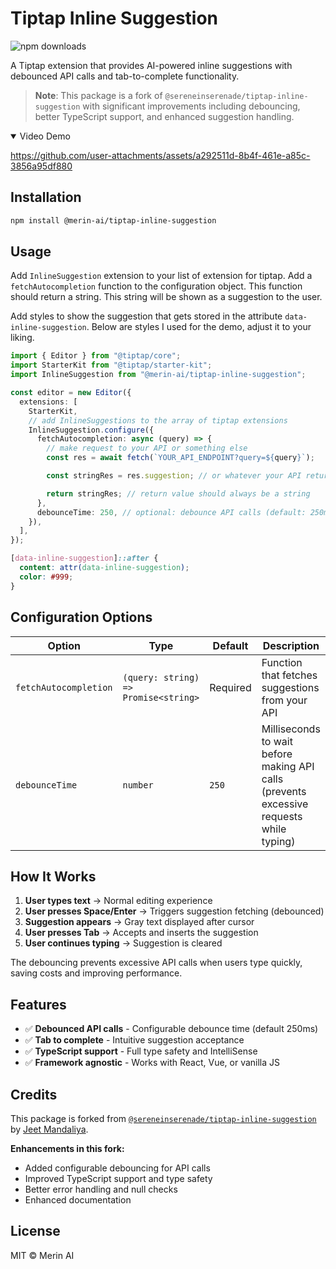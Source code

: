 # Tiptap Inline Suggestion

![npm downloads](https://img.shields.io/npm/dt/%40merin-ai%2Ftiptap-inline-suggestion?style=for-the-badge&logo=npm&color=black)

A Tiptap extension that provides AI-powered inline suggestions with debounced API calls and tab-to-complete functionality.

> **Note**: This package is a fork of `@sereneinserenade/tiptap-inline-suggestion` with significant improvements including debouncing, better TypeScript support, and enhanced suggestion handling.

<!-- **Live Demo**: https://sereneinserenade.github.io/tiptap-inline-suggestion/ -->

<details open>
<summary> Video Demo </summary>

https://github.com/user-attachments/assets/a292511d-8b4f-461e-a85c-3856a95df880

</details>

## Installation

```bash
npm install @merin-ai/tiptap-inline-suggestion
```

## Usage

Add `InlineSuggestion` extension to your list of extension for tiptap. Add a `fetchAutocompletion` function to the configuration object. This function should return a string. This string will be shown as a suggestion to the user.

Add styles to show the suggestion that gets stored in the attribute `data-inline-suggestion`. Below are styles I used for the demo, adjust it to your liking.

```ts
import { Editor } from "@tiptap/core";
import StarterKit from "@tiptap/starter-kit";
import InlineSuggestion from "@merin-ai/tiptap-inline-suggestion";

const editor = new Editor({
  extensions: [
    StarterKit,
    // add InlineSuggestions to the array of tiptap extensions
    InlineSuggestion.configure({
      fetchAutocompletion: async (query) => {
        // make request to your API or something else
        const res = await fetch(`YOUR_API_ENDPOINT?query=${query}`);

        const stringRes = res.suggestion; // or whatever your API returns

        return stringRes; // return value should always be a string
      },
      debounceTime: 250, // optional: debounce API calls (default: 250ms)
    }),
  ],
});
```

```css
[data-inline-suggestion]::after {
  content: attr(data-inline-suggestion);
  color: #999;
}
```

## Configuration Options

| Option                | Type                                 | Default  | Description                                                                             |
| --------------------- | ------------------------------------ | -------- | --------------------------------------------------------------------------------------- |
| `fetchAutocompletion` | `(query: string) => Promise<string>` | Required | Function that fetches suggestions from your API                                         |
| `debounceTime`        | `number`                             | `250`    | Milliseconds to wait before making API calls (prevents excessive requests while typing) |

## How It Works

1. **User types text** → Normal editing experience
2. **User presses Space/Enter** → Triggers suggestion fetching (debounced)
3. **Suggestion appears** → Gray text displayed after cursor
4. **User presses Tab** → Accepts and inserts the suggestion
5. **User continues typing** → Suggestion is cleared

The debouncing prevents excessive API calls when users type quickly, saving costs and improving performance.

## Features

- ✅ **Debounced API calls** - Configurable debounce time (default 250ms)
- ✅ **Tab to complete** - Intuitive suggestion acceptance
- ✅ **TypeScript support** - Full type safety and IntelliSense
- ✅ **Framework agnostic** - Works with React, Vue, or vanilla JS

## Credits

This package is forked from [`@sereneinserenade/tiptap-inline-suggestion`](https://github.com/sereneinserenade/tiptap-inline-suggestion) by [Jeet Mandaliya](https://github.com/sereneinserenade).

**Enhancements in this fork:**

- Added configurable debouncing for API calls
- Improved TypeScript support and type safety
- Better error handling and null checks
- Enhanced documentation

## License

MIT © Merin AI
